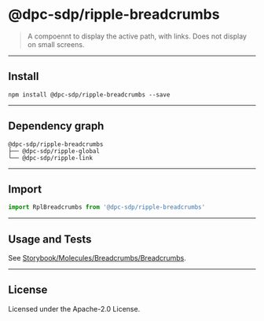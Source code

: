 <!-- GENERATED_DOCS -->
# @dpc-sdp/ripple-breadcrumbs

> A compoennt to display the active path, with links. Does not display on small
screens.

--------------------------------------------------------------------------------

## Install

```shell
npm install @dpc-sdp/ripple-breadcrumbs --save
```

--------------------------------------------------------------------------------

## Dependency graph

```shell
@dpc-sdp/ripple-breadcrumbs
├── @dpc-sdp/ripple-global
└── @dpc-sdp/ripple-link
```

--------------------------------------------------------------------------------

## Import

```js
import RplBreadcrumbs from '@dpc-sdp/ripple-breadcrumbs'
```

--------------------------------------------------------------------------------

## Usage and Tests

See [Storybook/Molecules/Breadcrumbs/Breadcrumbs](https://ripple.sdp.vic.gov.au/?path=/story/molecules-breadcrumbs--breadcrumbs).

--------------------------------------------------------------------------------

## License

Licensed under the Apache-2.0 License.

<!-- /GENERATED_DOCS -->
